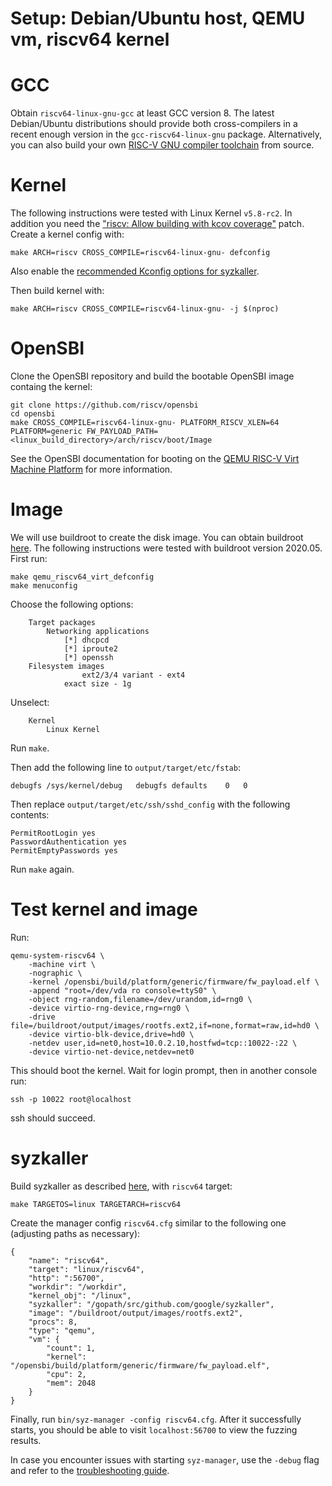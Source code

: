 # Setup: Debian/Ubuntu host, QEMU vm, riscv64 kernel

# GCC

Obtain `riscv64-linux-gnu-gcc` at least GCC version 8. The latest Debian/Ubuntu distributions should
provide both cross-compilers in a recent enough version in the `gcc-riscv64-linux-gnu` package.
Alternatively, you can also build your own
[RISC-V GNU compiler toolchain](https://github.com/riscv/riscv-gnu-toolchain) from source.

# Kernel

The following instructions were tested with Linux Kernel `v5.8-rc2`. In addition you need the
["riscv: Allow building with kcov coverage"](https://lore.kernel.org/linux-riscv/20200626124056.29708-1-tklauser@distanz.ch/)
patch. Create a kernel config with:

```shell
make ARCH=riscv CROSS_COMPILE=riscv64-linux-gnu- defconfig
```

Also enable the [recommended Kconfig options for syzkaller](/docs/linux/kernel_configs.md).

Then build kernel with:

```
make ARCH=riscv CROSS_COMPILE=riscv64-linux-gnu- -j $(nproc)
```

# OpenSBI

Clone the OpenSBI repository and build the bootable OpenSBI image containg the kernel:

```shell
git clone https://github.com/riscv/opensbi
cd opensbi
make CROSS_COMPILE=riscv64-linux-gnu- PLATFORM_RISCV_XLEN=64 PLATFORM=generic FW_PAYLOAD_PATH=<linux_build_directory>/arch/riscv/boot/Image
```

See the OpenSBI documentation for booting on the
[QEMU RISC-V Virt Machine Platform](https://github.com/riscv/opensbi/blob/master/docs/platform/qemu_virt.md)
for more information.

# Image

We will use buildroot to create the disk image. You can obtain buildroot
[here](https://buildroot.uclibc.org/download.html). The following instructions
were tested with buildroot version 2020.05. First run:

```shell
make qemu_riscv64_virt_defconfig
make menuconfig
```

Choose the following options:

```
    Target packages
	    Networking applications
	        [*] dhcpcd
	        [*] iproute2
	        [*] openssh
    Filesystem images
                ext2/3/4 variant - ext4
	        exact size - 1g
```

Unselect:

```
    Kernel
	    Linux Kernel
```

Run `make`.

Then add the following line to `output/target/etc/fstab`:

```
debugfs	/sys/kernel/debug	debugfs	defaults	0	0
```

Then replace `output/target/etc/ssh/sshd_config` with the following contents:

```
PermitRootLogin yes
PasswordAuthentication yes
PermitEmptyPasswords yes
```

Run `make` again.

# Test kernel and image

Run:

```shell
qemu-system-riscv64 \
	-machine virt \
	-nographic \
	-kernel /opensbi/build/platform/generic/firmware/fw_payload.elf \
	-append "root=/dev/vda ro console=ttyS0" \
	-object rng-random,filename=/dev/urandom,id=rng0 \
	-device virtio-rng-device,rng=rng0 \
	-drive file=/buildroot/output/images/rootfs.ext2,if=none,format=raw,id=hd0 \
	-device virtio-blk-device,drive=hd0 \
	-netdev user,id=net0,host=10.0.2.10,hostfwd=tcp::10022-:22 \
	-device virtio-net-device,netdev=net0
```

This should boot the kernel. Wait for login prompt, then in another console run:

```
ssh -p 10022 root@localhost
```

ssh should succeed.

# syzkaller

Build syzkaller as described [here](/docs/linux/setup.md#go-and-syzkaller), with `riscv64` target:

```
make TARGETOS=linux TARGETARCH=riscv64
```

Create the manager config `riscv64.cfg` similar to the following one (adjusting paths as necessary):

```
{
	"name": "riscv64",
	"target": "linux/riscv64",
	"http": ":56700",
	"workdir": "/workdir",
	"kernel_obj": "/linux",
	"syzkaller": "/gopath/src/github.com/google/syzkaller",
	"image": "/buildroot/output/images/rootfs.ext2",
	"procs": 8,
	"type": "qemu",
	"vm": {
		"count": 1,
		"kernel": "/opensbi/build/platform/generic/firmware/fw_payload.elf",
		"cpu": 2,
		"mem": 2048
	}
}
```

Finally, run `bin/syz-manager -config riscv64.cfg`. After it successfully starts, you should be able
to visit `localhost:56700` to view the fuzzing results.

In case you encounter issues with starting `syz-manager`, use the `-debug` flag and refer to the
[troubleshooting guide](/docs/troubleshooting.md).
